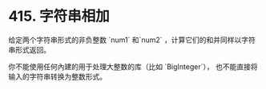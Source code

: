 # 415. 字符串相加

<p>给定两个字符串形式的非负整数 `num1` 和`num2` ，计算它们的和并同样以字符串形式返回。 </p>

<p>你不能使用任何內建的用于处理大整数的库（比如 `BigInteger`）， 也不能直接将输入的字符串转换为整数形式。</p>
